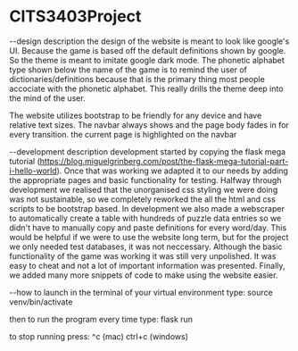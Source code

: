 # CITS3403Project
--design description
the design of the website is meant to look like google's UI. Because the game is based off the default definitions shown by google. So the theme is meant to imitate google dark mode. The phonetic alphabet type shown below the name of the game is to remind the user of dictionaries/definitions because that is the primary thing most people accociate with the phonetic alphabet. This really drills the theme deep into the mind of the user. 

The website utilizes bootstrap to be friendly for any device and have relative text sizes. The navbar always shows and the page body fades in for every transition. the current page is highlighted on the navbar

--development description
development started by copying the flask mega tutorial (https://blog.miguelgrinberg.com/post/the-flask-mega-tutorial-part-i-hello-world). Once that was working we adapted it to our needs by adding the appropriate pages and basic functionality for testing. Halfway through development we realised that the unorganised css styling we were doing was not sustainable, so we completely reworked the all the html and css scripts to be bootstrap based. In development we also made a webscraper to automatically create a table with hundreds of puzzle data entries so we didn't have to manually copy and paste definitions for every word/day. This would be helpful if we were to use the website long term, but for the project we only needed test databases, it was not neccessary. Although the basic functionality of the game was working it was still very unpolished. It was easy to cheat and not a lot of important information was presented. Finally, we added many more snippets of code to make using the website easier.



--how to launch
in the terminal of your virtual environment type:
source venv/bin/activate

then to run the program every time type:
flask run

to stop running press:
^c (mac)
ctrl+c (windows)